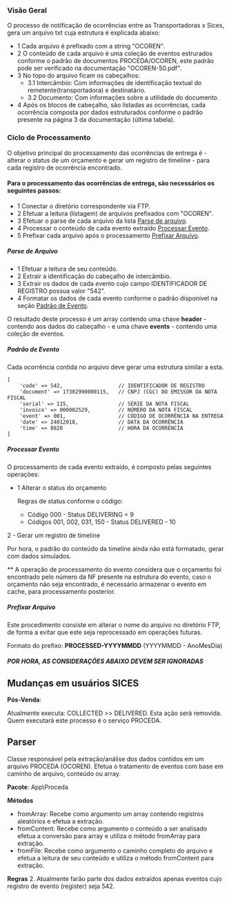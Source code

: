 ### Visão Geral

O processo de notificação de ocorrências entre as Transportadoras x Sices, gera um arquivo txt 
cuja estrutura é explicada abaixo:
- 1 Cada arquivo é prefixado com a string "OCOREN".
- 2 O conteúdo de cada arquivo é uma coleção de eventos estrurados conforme o padrão de documentos
PROCEDA/OCOREN, este padrão pode ser verificado na documentação "OCOREN-50.pdf".
- 3 No topo do arquivo ficam os cabeçalhos:
  - 3.1 Intercâmbio: Com informações de identificação textual do remetente(transportadora) e destinatário.
  - 3.2 Documento: Com informações sobre a utilidade do documento.
- 4 Após os blocos de cabeçalho, são listadas as ocorrências, cada ocorrência composta por dados
estruturados conforme o padrão presente na página 3 da documentação (última tabela).

### Ciclo de Processamento

O objetivo principal do processamento das ocorrências de entrega é - alterar o status de um orçamento
e gerar um registro de timeline - para cada registro de ocorrência encontrado.

#### Para o processamento das ocorrências de entrega, são necessários os seguintes passos:

- 1 Conectar o diretório correspondente via FTP.
- 2 Efetuar a leitura (listagem) de arquivos prefixados com "OCOREN".
- 3 Efetuar o parse de cada arquivo da lista [Parse de arquivo](#parse-de-arquivo). 
- 4 Processar o conteúdo de cada evento extraído [Processar Evento](#processar-evento).
- 5 Prefixar cada arquivo após o processamento [Prefixar Arquivo](#prefixar-arquivo).

##### Parse de Arquivo

- 1 Efetuar a leitura de seu conteúdo.
- 2 Extrair a identificação do cabeçalho de intercâmbio.
- 3 Extrair os dados de cada evento cujo campo IDENTIFICADOR DE REGISTRO possua valor "542".
- 4 Formatar os dados de cada evento conforme o padrão disponível na seção [Padrão de Evento](#padrao-de-evento).

O resultado deste processo é um array contendo uma chave __header__ - contendo aos dados do cabeçalho -
e uma chave __events__ - contendo uma coleção de eventos.

##### Padrão de Evento

Cada ocorrência contida no arquivo deve gerar uma estrutura similar a esta.

```
[
    'code' => 542,                  // IDENTIFICADOR DE REGISTRO
    'document' => 17302990000115,   // CNPJ (CGC) DO EMISSOR DA NOTA FISCAL
    'serial' => 115,                // SÉRIE DA NOTA FISCAL
    'invoice' => 000002529,         // NÚMERO DA NOTA FISCAL
    'event' => 001,                 // CÓDIGO DE OCORRÊNCIA NA ENTREGA
    'date' => 24012018,             // DATA DA OCORRÊNCIA
    'time' => 0828                  // HORA DA OCORRÊNCIA
]

```

##### Processar Evento

O processamento de cada evento extraído, é composto pelas seguintes operações:

- 1 Alterar o status do orçamento

   Regras de status conforme o código:

   - Código 000 - Status DELIVERING = 9
   - Códigos 001, 002, 031, 150 - Status DELIVERED - 10

2 - Gerar um registro de timeline

Por hora, o padrão do conteúdo da timeline ainda não está formatado, gerar com dados simulados.

**
A operação de processamento do evento considera que o orçamento foi encontrado pelo número da NF 
presente na estrutura do evento, caso o orçamento não seja encontrado, é necessário armazenar o evento
em cache, para processamento posterior.

##### Prefixar Arquivo

Este procedimento consiste em alterar o nome do arquivo no diretório FTP, de forma a evitar que este seja
reprocessado em operações futuras.

Formato do prefixo: __PROCESSED-YYYYMMDD__ (YYYYMMDD - AnoMesDia)

##### POR HORA, AS CONSIDERAÇÕES ABAIXO DEVEM SER IGNORADAS 

## Mudanças em usuários SICES ##

__Pós-Venda__:

Atualmente executa: COLLECTED >> DELIVERED. Esta ação será removida.
Quem executará este processo é o serviço PROCEDA.

## Parser ##

Classe responsável pela extração/análise dos dados contidos em um arquivo PROCEDA (OCOREN).
Efetua o tratamento de eventos com base em caminho de arquivo, conteúdo ou array.

__Pacote__: App\Proceda

__Métodos__
* fromArray: Recebe como argumento um array contendo registros aleatórios e efetua a extração.
* fromContent: Recebe como argumento o conteúdo a ser analisado efetua a conversão para array e utiliza o método fromArray para extração.
* fromFile: Recebe como argumento o caminho completo do arquivo e efetua a leitura de seu conteúdo e utiliza o método fromContent para extração.



__Regras__
2. Atualmente farão parte dos dados extraídos apenas eventos cujo registro de evento (register) seja 542.

